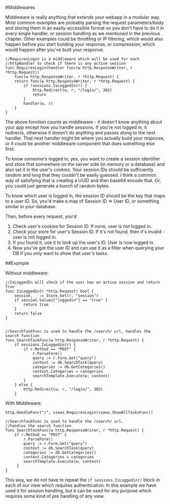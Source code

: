 #Middlewares

Middleware is really anything that extends your webapp in a modular way. Most common examples are probably parsing the request parameters/body and storing them in an easily-accessible format so you don't have to do it in every single handler, or session handling as we mentioned in the previous chapter. Other examples could be throttling or IP filtering, which would also happen before you start building your response, or compression, which would happen after you've built your response.

    //RequiresLogin is a middleware which will be used for each 
    //httpHandler to check if there is any active session
    func RequiresLogin(handler func(w http.ResponseWriter, r *http.Request)) 
        func(w http.ResponseWriter, r *http.Request) {
        return func(w http.ResponseWriter, r *http.Request) {
            if !sessions.IsLoggedIn(r) {
                http.Redirect(w, r, "/login/", 302)
                return
            }
            handler(w, r)
        }
    }

The above function counts as middleware - it doesn't know anything about your app except how you handle sessions. If you're not logged in, it redirects, otherwise it doesn't do anything and passes along to the next handler. That next handler might be where you actually build your response, or it could be another middleware component that does something else first.

To know someone's logged in, yes, you want to create a session identifier and store that somewhere on the server side (in memory or a database) and also set it in the user's cookies. Your session IDs should be sufficiently random and long that they couldn't be easily guessed. I think a common way of satisfying that is creating a UUID and then base64 encode that. Or, you could just generate a bunch of random bytes.

To know which user is logged in, the session ID should be the key that maps to a user ID. So, you'd make a map of Session ID => User ID, or something similar in your database.

Then, before every request, you'd

1. Check user's cookies for Session ID. If none, user is not logged in.
1. Check your store for user's Session ID. If it's not found, then it's invalid - user is not logged in.
1. If you found it, use it to look up the user's ID. User is now logged in.
1. Now you've got the user ID and can use it as a filter when querying your DB if you only want to show that user's tasks.


##Example

Without middleware:

    //IsLoggedIn will check if the user has an active session and return True
    func IsLoggedIn(r *http.Request) bool {
        session, _ := Store.Get(r, "session")
        if session.Values["loggedin"] == "true" {
            return true
        }
        return false
    }


    //SearchTaskFunc is used to handle the /search/ url, handles the search function
    func SearchTaskFunc(w http.ResponseWriter, r *http.Request) {
        if sessions.IsLoggedin(r) {
            if r.Method == "POST" {
                r.ParseForm()
                query := r.Form.Get("query")
                context := db.SearchTask(query)
                categories := db.GetCategories()
                context.Categories = categories
                searchTemplate.Execute(w, context)
            }
        } else {
            http.Redirect(w, r, "/login/", 302)    
        }
    
 With Middleware:
    
    http.HandleFunc("/", views.RequiresLogin(views.ShowAllTasksFunc))
    
    //SearchTaskFunc is used to handle the /search/ url, 
    //handles the search function
    func SearchTaskFunc(w http.ResponseWriter, r *http.Request) {
        if r.Method == "POST" {
            r.ParseForm()
            query := r.Form.Get("query")
            context := db.SearchTask(query)
            categories := db.GetCategories()
            context.Categories = categories
            searchTemplate.Execute(w, context)
         }
    }
    
This way, we do not have to repeat the `if sessions.IsLoggedin()` block in each of our view which requires authentication. In this example we have used it for session handling, but it can be used for any purpose which requires some kind of pre handling of any view.